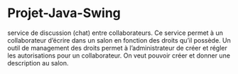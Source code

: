 # Projet-Java-Swing
service de discussion (chat) entre collaborateurs. Ce service permet à un collaborateur d’écrire dans un salon en fonction des droits qu’il possède. Un outil de management des droits permet à l’administrateur de créer et régler les autorisations pour un collaborateur. On veut pouvoir créer et donner une description au salon.
